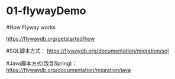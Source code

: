 # 01-flywayDemo

#How Flyway works

https://flywaydb.org/getstarted/how

#SQL脚本方式：
https://flywaydb.org/documentation/migration/sql

#Java脚本方式(包含Spring)：
https://flywaydb.org/documentation/migration/java